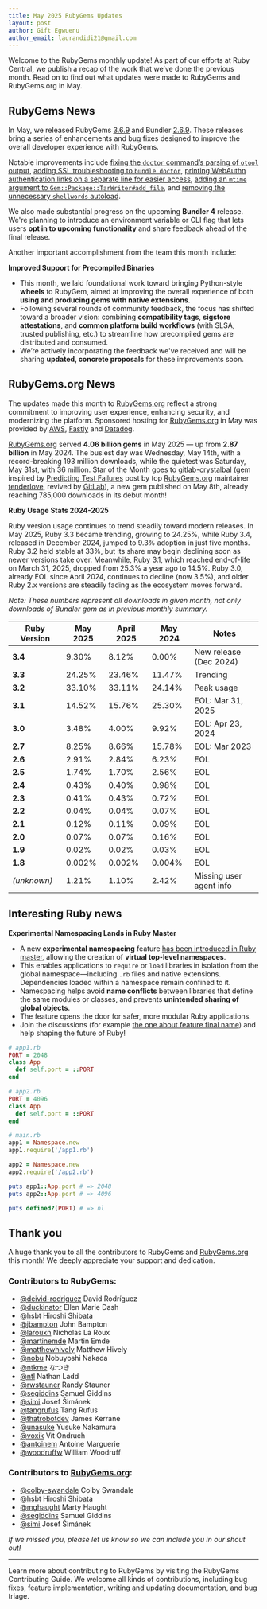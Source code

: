 ```yaml
---
title: May 2025 RubyGems Updates
layout: post
author: Gift Egwuenu
author_email: laurandidi21@gmail.com
---
```


Welcome to the RubyGems monthly update! As part of our efforts at Ruby Central, we publish a recap of the work that we’ve done the previous month. Read on to find out what updates were made to RubyGems and RubyGems.org in May. 

## RubyGems News

In May, we released RubyGems [3.6.9](https://github.com/rubygems/rubygems/blob/master/CHANGELOG.md#369--2025-05-13) and Bundler [2.6.9](https://github.com/rubygems/rubygems/blob/master/bundler/CHANGELOG.md#269-may-13-2025). These releases bring a series of enhancements and bug fixes designed to improve the overall developer experience with RubyGems.

Notable improvements include [fixing the `doctor` command’s parsing of `otool` output](https://github.com/rubygems/rubygems/pull/8665), [adding SSL troubleshooting to `bundle doctor`](https://github.com/rubygems/rubygems/pull/8624), [printing WebAuthn authentication links on a separate line for easier access](https://github.com/rubygems/rubygems/pull/8663), [adding an `mtime` argument to `Gem::Package::TarWriter#add_file`](https://github.com/rubygems/rubygems/pull/8673), and [removing the unnecessary `shellwords` autoload](https://github.com/rubygems/rubygems/pull/8644).

We also made substantial progress on the upcoming **Bundler 4** release. We're planning to introduce an environment variable or CLI flag that lets users **opt in to upcoming functionality** and share feedback ahead of the final release.

Another important accomplishment from the team this month include:

**Improved Support for Precompiled Binaries**

- This month, we laid foundational work toward bringing Python-style **wheels** to RubyGem, aimed at improving the overall experience of both **using and producing gems with native extensions**.
- Following several rounds of community feedback, the focus has shifted toward a broader vision: combining **compatibility tags**, **sigstore attestations**, and **common platform build workflows** (with SLSA, trusted publishing, etc.) to streamline how precompiled gems are distributed and consumed.
- We’re actively incorporating the feedback we've received and will be sharing **updated, concrete proposals** for these improvements soon.

## RubyGems.org News

The updates made this month to [RubyGems.org](http://rubygems.org/) reflect a strong commitment to improving user experience, enhancing security, and modernizing the platform. Sponsored hosting for [RubyGems.org](http://rubygems.org/) in May was provided by [AWS](https://aws.amazon.com/?ref=rubycentral.org), [Fastly](https://www.fastly.com/?ref=rubycentral.org) and [Datadog](https://www.datadoghq.com/?ref=rubycentral.org).

[RubyGems.org](http://rubygems.org/) served **4.06 billion gems** in May 2025 — up from **2.87 billion** in May 2024. The busiest day was Wednesday, May 14th, with a record-breaking 193 million downloads, while the quietest was Saturday, May 31st, with 36 million.  Star of the Month goes to [gitlab-crystalbal](https://rubygems.org/gems/gitlab-crystalball/) (gem inspired by [Predicting Test Failures](https://tenderlovemaking.com/2015/02/13/predicting-test-failues.html#) post by top [RubyGems.org](http://rubygems.org/) maintainer [tenderlove](https://rubygems.org/profiles/tenderlove), revived by [GitLab](https://gitlab.com/)), a new gem published on May 8th, already reaching 785,000 downloads in its debut month!

**Ruby Usage Stats 2024-2025**

Ruby version usage continues to trend steadily toward modern releases. In May 2025, Ruby 3.3 became trending, growing to 24.25%, while Ruby 3.4, released in December 2024, jumped to 9.3% adoption in just five months. Ruby 3.2 held stable at 33%, but its share may begin declining soon as newer versions take over. Meanwhile, Ruby 3.1, which reached end-of-life on March 31, 2025, dropped from 25.3% a year ago to 14.5%. Ruby 3.0, already EOL since April 2024, continues to decline (now 3.5%), and older Ruby 2.x versions are steadily fading as the ecosystem moves forward.

*Note: These numbers represent all downloads in given month, not only downloads of Bundler gem as in previous monthly summary.*

| Ruby Version | May 2025 | April 2025 | May 2024 | Notes                   |
| ------------ | -------- | ---------- | -------- | ----------------------- |
| **3.4**      | 9.30%    | 8.12%      | 0.00%    | New release (Dec 2024)  |
| **3.3**      | 24.25%   | 23.46%     | 11.47%   | Trending                |
| **3.2**      | 33.10%   | 33.11%     | 24.14%   | Peak usage              |
| **3.1**      | 14.52%   | 15.76%     | 25.30%   | EOL: Mar 31, 2025       |
| **3.0**      | 3.48%    | 4.00%      | 9.92%    | EOL: Apr 23, 2024       |
| **2.7**      | 8.25%    | 8.66%      | 15.78%   | EOL: Mar 2023           |
| **2.6**      | 2.91%    | 2.84%      | 6.23%    | EOL                     |
| **2.5**      | 1.74%    | 1.70%      | 2.56%    | EOL                     |
| **2.4**      | 0.43%    | 0.40%      | 0.98%    | EOL                     |
| **2.3**      | 0.41%    | 0.43%      | 0.72%    | EOL                     |
| **2.2**      | 0.04%    | 0.04%      | 0.07%    | EOL                     |
| **2.1**      | 0.12%    | 0.11%      | 0.09%    | EOL                     |
| **2.0**      | 0.07%    | 0.07%      | 0.16%    | EOL                     |
| **1.9**      | 0.02%    | 0.02%      | 0.03%    | EOL                     |
| **1.8**      | 0.002%   | 0.002%     | 0.004%   | EOL                     |
| *(unknown)*  | 1.21%    | 1.10%      | 2.42%    | Missing user agent info |


## Interesting Ruby news

**Experimental Namespacing Lands in Ruby Master**

- A new **experimental namespacing** feature [has been introduced in Ruby master](https://bugs.ruby-lang.org/issues/21311), allowing the creation of **virtual top-level namespaces**.
- This enables applications to `require` or `load` libraries in isolation from the global namespace—including `.rb` files and native extensions. Dependencies loaded within a namespace remain confined to it.
- Namespacing helps avoid **name conflicts** between libraries that define the same modules or classes, and prevents **unintended sharing of global objects**.
- The feature opens the door for safer, more modular Ruby applications.
- Join the discussions (for example [the one about feature final name](https://bugs.ruby-lang.org/issues/21385)) and help shaping the future of Ruby!

```ruby
# app1.rb
PORT = 2048
class App
  def self.port = ::PORT
end
```

```ruby
# app2.rb
PORT = 4096
class App
  def self.port = ::PORT
end
```

```ruby
# main.rb
app1 = Namespace.new
app1.require('/app1.rb')

app2 = Namespace.new
app2.require('/app2.rb')

puts app1::App.port # => 2048
puts app2::App.port # => 4096

puts defined?(PORT) # => nl
```

## Thank you

A huge thank you to all the contributors to RubyGems and [RubyGems.org](http://rubygems.org/) this month! We deeply appreciate your support and dedication.

### Contributors to RubyGems:

- [@deivid-rodriguez](https://github.com/deivid-rodriguez) David Rodríguez
- [@duckinator](https://github.com/duckinator) Ellen Marie Dash
- [@hsbt](https://github.com/hsbt) Hiroshi Shibata
- [@jbampton](https://github.com/jbampton) John Bampton
- [@larouxn](https://github.com/larouxn) Nicholas La Roux
- [@martinemde](https://github.com/martinemde) Martin Emde
- [@matthewhively](https://github.com/matthewhively) Matthew Hively
- [@nobu](https://github.com/nobu) Nobuyoshi Nakada
- [@ntkme](https://github.com/ntkme) なつき
- [@ntl](https://github.com/ntl) Nathan Ladd
- [@rwstauner](https://github.com/rwstauner) Randy Stauner
- [@segiddins](https://github.com/segiddins) Samuel Giddins
- [@simi](https://github.com/simi) Josef Šimánek
- [@tangrufus](https://github.com/tangrufus) Tang Rufus
- [@thatrobotdev](https://github.com/thatrobotdev) James Kerrane
- [@unasuke](https://github.com/unasuke) Yusuke Nakamura
- [@voxik](https://github.com/voxik) Vít Ondruch
- [@antoinem](https://github.com/antoinem) Antoine Marguerie
- [@woodruffw](https://github.com/woodruffw) William Woodruff

### Contributors to [RubyGems.org](http://rubygems.org/):

- [@colby-swandale](https://github.com/colby-swandale) Colby Swandale
- [@hsbt](https://github.com/hsbt) Hiroshi Shibata
- [@mghaught](https://github.com/mghaught) Marty Haught
- [@segiddins](https://github.com/segiddins) Samuel Giddins
- [@simi](https://github.com/simi) Josef Šimánek

*If we missed you, please let us know so we can include you in our shout out!*

---
Learn more about contributing to RubyGems by visiting the RubyGems Contributing Guide. We welcome all kinds of contributions, including bug fixes, feature implementation, writing and updating documentation, and bug triage.
